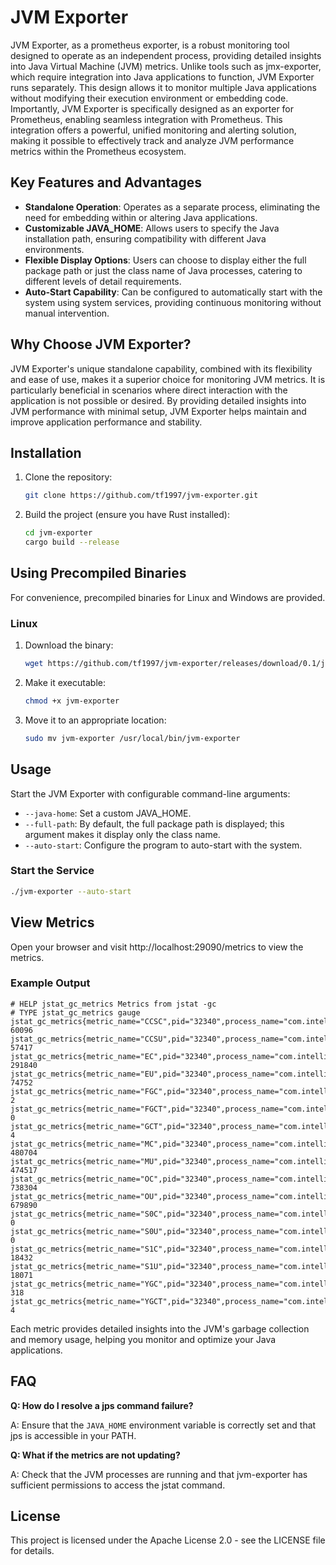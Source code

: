 # JVM Exporter

JVM Exporter, as a prometheus exporter, is a robust monitoring tool designed to operate as an independent process, providing detailed insights into
Java Virtual Machine (JVM) metrics. Unlike tools such as jmx-exporter, which require integration into Java applications
to function, JVM Exporter runs separately. This design allows it to monitor multiple Java applications without modifying
their execution environment or embedding code. Importantly, JVM Exporter is specifically designed as an exporter for
Prometheus, enabling seamless integration with Prometheus. This integration offers a powerful, unified monitoring and
alerting solution, making it possible to effectively track and analyze JVM performance metrics within the Prometheus
ecosystem.

## Key Features and Advantages

- **Standalone Operation**: Operates as a separate process, eliminating the need for embedding within or altering Java
  applications.
- **Customizable JAVA_HOME**: Allows users to specify the Java installation path, ensuring compatibility with different
  Java environments.
- **Flexible Display Options**: Users can choose to display either the full package path or just the class name of Java
  processes, catering to different levels of detail requirements.
- **Auto-Start Capability**: Can be configured to automatically start with the system using system services, providing
  continuous monitoring without manual intervention.

## Why Choose JVM Exporter?

JVM Exporter's unique standalone capability, combined with its flexibility and ease of use, makes it a superior choice
for monitoring JVM metrics. It is particularly beneficial in scenarios where direct interaction with the application is
not possible or desired. By providing detailed insights into JVM performance with minimal setup, JVM Exporter helps
maintain and improve application performance and stability.

## Installation

1. Clone the repository:
   ```bash
   git clone https://github.com/tf1997/jvm-exporter.git
   ```
2. Build the project (ensure you have Rust installed):
    ```bash
    cd jvm-exporter
    cargo build --release
    ```

## Using Precompiled Binaries

For convenience, precompiled binaries for Linux and Windows are provided.

### Linux

1. Download the binary:
   ```bash
   wget https://github.com/tf1997/jvm-exporter/releases/download/0.1/jvm-exporter
   ```
2. Make it executable:
   ```bash
   chmod +x jvm-exporter
   ```
3. Move it to an appropriate location:
   ```bash
   sudo mv jvm-exporter /usr/local/bin/jvm-exporter
   ```

## Usage

Start the JVM Exporter with configurable command-line arguments:

- `--java-home`: Set a custom JAVA_HOME.
- `--full-path`: By default, the full package path is displayed; this argument makes it display only the class name.
- `--auto-start`: Configure the program to auto-start with the system.

### Start the Service

   ```bash
   ./jvm-exporter --auto-start
   ```

## View Metrics

Open your browser and visit http://localhost:29090/metrics to view the metrics.

### Example Output

```plaintext
# HELP jstat_gc_metrics Metrics from jstat -gc
# TYPE jstat_gc_metrics gauge
jstat_gc_metrics{metric_name="CCSC",pid="32340",process_name="com.intellij.idea.Main"} 60096
jstat_gc_metrics{metric_name="CCSU",pid="32340",process_name="com.intellij.idea.Main"} 57417
jstat_gc_metrics{metric_name="EC",pid="32340",process_name="com.intellij.idea.Main"} 291840
jstat_gc_metrics{metric_name="EU",pid="32340",process_name="com.intellij.idea.Main"} 74752
jstat_gc_metrics{metric_name="FGC",pid="32340",process_name="com.intellij.idea.Main"} 2
jstat_gc_metrics{metric_name="FGCT",pid="32340",process_name="com.intellij.idea.Main"} 0
jstat_gc_metrics{metric_name="GCT",pid="32340",process_name="com.intellij.idea.Main"} 4
jstat_gc_metrics{metric_name="MC",pid="32340",process_name="com.intellij.idea.Main"} 480704
jstat_gc_metrics{metric_name="MU",pid="32340",process_name="com.intellij.idea.Main"} 474517
jstat_gc_metrics{metric_name="OC",pid="32340",process_name="com.intellij.idea.Main"} 738304
jstat_gc_metrics{metric_name="OU",pid="32340",process_name="com.intellij.idea.Main"} 679890
jstat_gc_metrics{metric_name="S0C",pid="32340",process_name="com.intellij.idea.Main"} 0
jstat_gc_metrics{metric_name="S0U",pid="32340",process_name="com.intellij.idea.Main"} 0
jstat_gc_metrics{metric_name="S1C",pid="32340",process_name="com.intellij.idea.Main"} 18432
jstat_gc_metrics{metric_name="S1U",pid="32340",process_name="com.intellij.idea.Main"} 18071
jstat_gc_metrics{metric_name="YGC",pid="32340",process_name="com.intellij.idea.Main"} 318
jstat_gc_metrics{metric_name="YGCT",pid="32340",process_name="com.intellij.idea.Main"} 4
```

Each metric provides detailed insights into the JVM's garbage collection and memory usage, helping you monitor and
optimize your Java applications.

## FAQ

**Q: How do I resolve a jps command failure?**

A: Ensure that the `JAVA_HOME` environment variable is correctly set and that jps is accessible in your PATH.

**Q: What if the metrics are not updating?**

A: Check that the JVM processes are running and that jvm-exporter has sufficient permissions to access the jstat
command.

## License

This project is licensed under the Apache License 2.0 - see the LICENSE file for details.